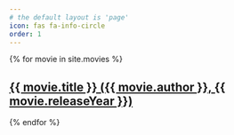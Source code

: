 ```yaml
---
# the default layout is 'page'
icon: fas fa-info-circle
order: 1
---
```


{% for movie in site.movies %}
<h2>
<a href="{{ movie.url | relative_url }}">
{{ movie.title }} ({{ movie.author }}, {{ movie.releaseYear }})
</a>
</h2>
{% endfor %}
